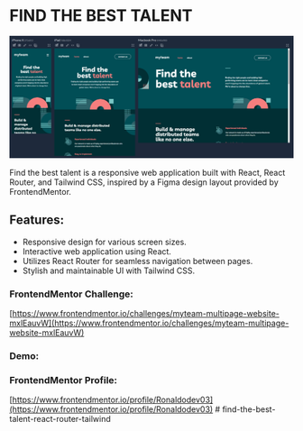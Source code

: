 # FIND THE BEST TALENT

![find-the-best-talent](find-the-best-talent.png)

Find the best talent is a responsive web application built with React, React Router, and Tailwind CSS, inspired by a Figma design layout provided by FrontendMentor.

## Features:

- Responsive design for various screen sizes.
- Interactive web application using React.
- Utilizes React Router for seamless navigation between pages.
- Stylish and maintainable UI with Tailwind CSS.

### FrontendMentor Challenge:

[https://www.frontendmentor.io/challenges/myteam-multipage-website-mxlEauvW](https://www.frontendmentor.io/challenges/myteam-multipage-website-mxlEauvW)

### Demo:

[]()

### FrontendMentor Profile:

[https://www.frontendmentor.io/profile/Ronaldodev03](https://www.frontendmentor.io/profile/Ronaldodev03)
#   f i n d - t h e - b e s t - t a l e n t - r e a c t - r o u t e r - t a i l w i n d 
 
 